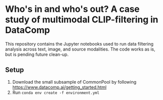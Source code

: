# Who's in and who's out? A case study of multimodal CLIP-filtering in DataComp

This repository contains the Jupyter notebooks used to run data filtering analysis across text, image, and source modalities. The code works as is, but is pending future clean-up.

## Setup

1. Download the small subsample of CommonPool by following https://www.datacomp.ai/getting_started.html
2. Run `conda env create -f environment.yml`
